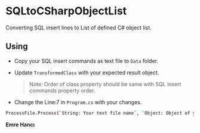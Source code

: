 # SQLtoCSharpObjectList
 
Converting SQL insert lines to List of defined C# object list.

## Using
 - Copy your SQL insert commands as text file to `Data` folder.
 - Update `TransformedClass` with your expected result object.

   > Note: Order of class property should be same with SQL insert commands property order.
 - Change the Line:7 in `Program.cs` with your changes.
```sh
ProcessFile.Process(`String: Your text file name`, `Object: Object of your C# class like "new TransformedClass()"`, `String: Name of your object like "typeof(TransformedClass).Name"`, `Boolean: Give true if you want to print to console, give false if you want to print to file`);
```
**Emre Hancı**
